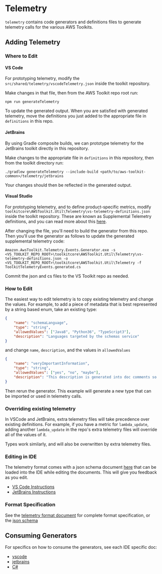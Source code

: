 # Telemetry

`telemetry` contains code generators and definitions files to generate telemetry calls for the various
AWS Toolkits.

## Adding Telemetry

### Where to Edit

#### VS Code

For prototyping telemetry, modify the `src/shared/telemetry/vscodeTelemetry.json` inside the toolkit repository.

Make changes in that file, then from the AWS Toolkit repo root run:

`npm run generateTelemetry`

To update the generated output. When you are satisfied with generated telemetry, move
the definitions you just added to the appropriate file in `definitions` in this repo.

#### JetBrains

By using Gradle composite builds, we can prototype telemetry for the JetBrains toolkit directly in this repository.

Make changes to the appropriate file in `definitions` in this repository, then from the toolkit directory run:

`./gradlew generateTelemetry --include-build <path/to/aws-toolkit-common>/telemetry/jetbrains`

Your changes should then be reflected in the generated output.

#### Visual Studio

For prototyping telemetry, and to define product-specific metrics, modify `toolkitcore\AWSToolkit.Util\Telemetry\vs-telemetry-definitions.json` inside the toolkit repository. These are known as Supplemental Telemetry definitions, and you can read more about this [here](csharp/README.md).

After changing the file, you'll need to build the generator from this repo. Then you'll use the generator as follows to update the generated supplemental telemetry code:

```
Amazon.AwsToolkit.Telemetry.Events.Generator.exe -s <VS_TOOLKIT_REPO_ROOT>\toolkitcore\AWSToolkit.Util\Telemetry\vs-telemetry-definitions.json -o <VS_TOOLKIT_REPO_ROOT>\toolkitcore\AWSToolkit.Util\Telemetry -f ToolkitTelemetryEvents.generated.cs
```

Commit the json and cs files to the VS Toolkit repo as needed.

### How to Edit

The easiest way to edit telemetry is to copy existing telemetry and change the values. For example,
to add a piece of metadata that is best represented by a string based enum, take an existing type:

```json
{
    "name": "schemaLanguage",
    "type": "string",
    "allowedValues": ["Java8", "Python36", "TypeScript3"],
    "description": "Languages targeted by the schemas service"
}
```

and change `name`, `description`, and the values in `allowedValues`

```json
{
    "name": "veryImportantInformation",
    "type": "string",
    "allowedValues": ["yes", "no", "maybe"],
    "description": "This description is generated into doc comments so make it count"
}
```

Then rerun the generator. This example will generate a new type that can be imported or used in telemetry calls.

### Overriding existing telemetry
In VSCode and JetBrains, extra telemetry files will take precedence over existing definitions. For example, if you have a metric for `lambda_update`, adding another `lambda_update` in the repo's extra telemetry files will override all of the values of it.

Types work similarly, and will also be overwritten by extra telemetry files.

### Editing in IDE

The telemetry format comes with a json schema document [here](telemetrySchema.json) that can be loaded
into the IDE while editing the documents. This will give you feedback as you edit.

-   [VS Code Instructions](https://code.visualstudio.com/docs/languages/json#_mapping-to-a-schema-in-the-workspace)
-   [JetBrains Instructions](https://www.jetbrains.com/help/idea/json.html#ws_json_schema_add_custom)

### Format Specification

See the [telemetry format document](telemetryformat.md) for complete format specification, or the
[json schema](telemetrySchema.json)

## Consuming Generators

For specifics on how to consume the generators, see each IDE specific doc:

-   [vscode](vscode/README.md)
-   [jetbrains](jetbrains/README.md)
-   [C#](csharp/README.md)
